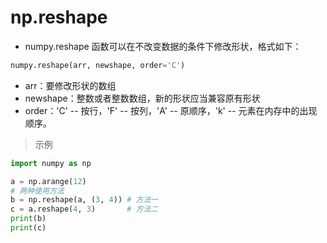 

# np.reshape
- numpy.reshape 函数可以在不改变数据的条件下修改形状，格式如下： 
```python
numpy.reshape(arr, newshape, order='C')
```
- arr：要修改形状的数组
- newshape：整数或者整数数组，新的形状应当兼容原有形状
- order：'C' -- 按行，'F' -- 按列，'A' -- 原顺序，'k' -- 元素在内存中的出现顺序。

>示例
```python
import numpy as np

a = np.arange(12)
# 两种使用方法
b = np.reshape(a, (3, 4)) # 方法一
c = a.reshape(4, 3)       # 方法二
print(b)
print(c)
```